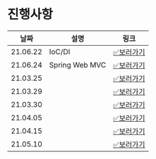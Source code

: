# 진행사항

| 날짜     | 설명           | 링크                                                                                        |
| -------- | -------------- | ------------------------------------------------------------------------------------------- |
| 21.06.22 | IoC/DI         | [✅보러가기](https://github.com/happ-in/Tech_interview/blob/main/05.Spring/phb/21.06.22.md) |
| 21.06.24 | Spring Web MVC | [✅보러가기](https://github.com/happ-in/Tech_interview/blob/main/05.Spring/phb/21.06.24.md) |
| 21.03.25 |                | [✅보러가기](https://github.com/happ-in/Tech_interview/blob/main/04.Java/phb/21.03.25.md)   |
| 21.03.29 |                | [✅보러가기](https://github.com/happ-in/Tech_interview/blob/main/04.Java/phb/21.03.29.md)   |
| 21.03.30 |                | [✅보러가기](https://github.com/happ-in/Tech_interview/blob/main/04.Java/phb/21.03.30.md)   |
| 21.04.05 |                | [✅보러가기](https://github.com/happ-in/Tech_interview/blob/main/04.Java/phb/21.04.05.md)   |
| 21.04.15 |                | [✅보러가기](https://github.com/happ-in/Tech_interview/blob/main/04.Java/phb/21.04.15.md)   |
| 21.05.10 |                | [✅보러가기](https://github.com/happ-in/Tech_interview/blob/main/04.Java/phb/21.05.10.md)   |
